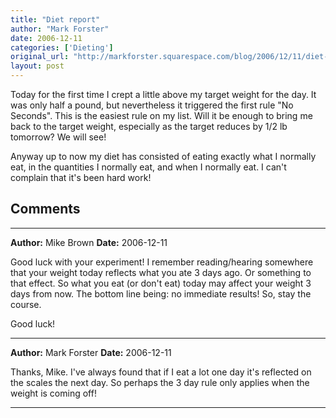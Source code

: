 ```yaml
---
title: "Diet report"
author: "Mark Forster"
date: 2006-12-11
categories: ['Dieting']
original_url: "http://markforster.squarespace.com/blog/2006/12/11/diet-report.html"
layout: post
---
```


Today for the first time I crept a little above my target weight for the day. It was only half a pound, but nevertheless it triggered the first rule "No Seconds". This is the easiest rule on my list. Will it be enough to bring me back to the target weight, especially as the target reduces by 1/2 lb tomorrow? We will see!

Anyway up to now my diet has consisted of eating exactly what I normally eat, in the quantities I normally eat, and when I normally eat. I can't complain that it's been hard work!


## Comments

---

**Author:** Mike Brown
**Date:** 2006-12-11

Good luck with your experiment! I remember reading/hearing somewhere that your weight today reflects what you ate 3 days ago. Or something to that effect. So what you eat (or don't eat) today may affect your weight 3 days from now. The bottom line being: no immediate results! So, stay the course.  
  
Good luck!

---

**Author:** Mark Forster
**Date:** 2006-12-11

Thanks, Mike. I've always found that if I eat a lot one day it's reflected on the scales the next day. So perhaps the 3 day rule only applies when the weight is coming off!

---
